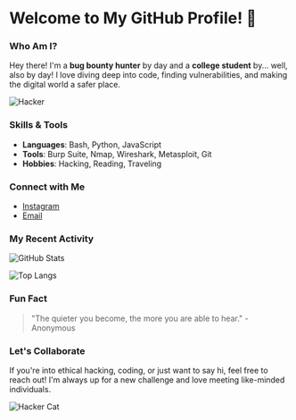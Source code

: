 # Welcome to My GitHub Profile! 👾

### Who Am I?
Hey there! I'm a **bug bounty hunter** by day and a **college student** by... well, also by day! I love diving deep into code, finding vulnerabilities, and making the digital world a safer place.

![Hacker](https://media.gifdb.com/discord-pfp-mysterious-unknown-hacker-h0pj930j5qjqu5m9.gif)

### Skills & Tools
- **Languages**: Bash, Python, JavaScript
- **Tools**: Burp Suite, Nmap, Wireshark, Metasploit, Git
- **Hobbies**: Hacking, Reading, Traveling

### Connect with Me
- [Instagram](https://www.instagram.com)
- [Email](mailto:aswinsriram80@gmail.com)

### My Recent Activity
![GitHub Stats](https://github-readme-stats.vercel.app/api?username=yourusername&show_icons=true&theme=radical)

![Top Langs](https://github-readme-stats.vercel.app/api/top-langs/?username=yourusername&layout=compact&theme=radical)

### Fun Fact
> "The quieter you become, the more you are able to hear." - Anonymous

### Let's Collaborate
If you're into ethical hacking, coding, or just want to say hi, feel free to reach out! I'm always up for a new challenge and love meeting like-minded individuals.

![Hacker Cat](https://i.gifer.com/ZbpB.gif)


